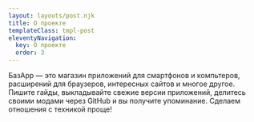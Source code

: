 ```yaml
---
layout: layouts/post.njk
title: О проекте 
templateClass: tmpl-post
eleventyNavigation:
  key: О проекте 
  order: 3
---
```


БазАрр — это магазин приложений для смартфонов и компьтеров, расширений для браузеров, интересных сайтов и многое другое. Пишите гайды, выкладывайте свежие версии приложений, делитесь своими модами через GitHub и вы получите упоминание. Сделаем отношения с техникой проще!

